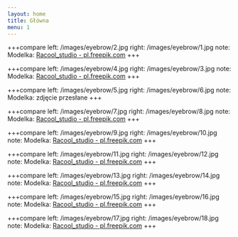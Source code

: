 ```yaml
---
layout: home
title: Główna
menu: 1
---
```


+++compare
left: /images/eyebrow/2.jpg
right: /images/eyebrow/1.jpg
note: Modelka: <a href="https://pl.freepik.com">Racool_studio - pl.freepik.com</a>
+++

+++compare
left: /images/eyebrow/4.jpg
right: /images/eyebrow/3.jpg
note: Modelka: <a href="https://pl.freepik.com">Racool_studio - pl.freepik.com</a>
+++

+++compare
left: /images/eyebrow/5.jpg
right: /images/eyebrow/6.jpg
note: Modelka: zdjęcie przesłane
+++

+++compare
left: /images/eyebrow/7.jpg
right: /images/eyebrow/8.jpg
note: Modelka: <a href="https://pl.freepik.com">Racool_studio - pl.freepik.com</a>
+++

+++compare
left: /images/eyebrow/9.jpg
right: /images/eyebrow/10.jpg
note: Modelka: <a href="https://pl.freepik.com">Racool_studio - pl.freepik.com</a>
+++

+++compare
left: /images/eyebrow/11.jpg
right: /images/eyebrow/12.jpg
note: Modelka: <a href="https://pl.freepik.com">Racool_studio - pl.freepik.com</a>
+++

+++compare
left: /images/eyebrow/13.jpg
right: /images/eyebrow/14.jpg
note: Modelka: <a href="https://pl.freepik.com">Racool_studio - pl.freepik.com</a>
+++

+++compare
left: /images/eyebrow/15.jpg
right: /images/eyebrow/16.jpg
note: Modelka: <a href="https://pl.freepik.com">Racool_studio - pl.freepik.com</a>
+++

+++compare
left: /images/eyebrow/17.jpg
right: /images/eyebrow/18.jpg
note: Modelka: <a href="https://pl.freepik.com">Racool_studio - pl.freepik.com</a>
+++
